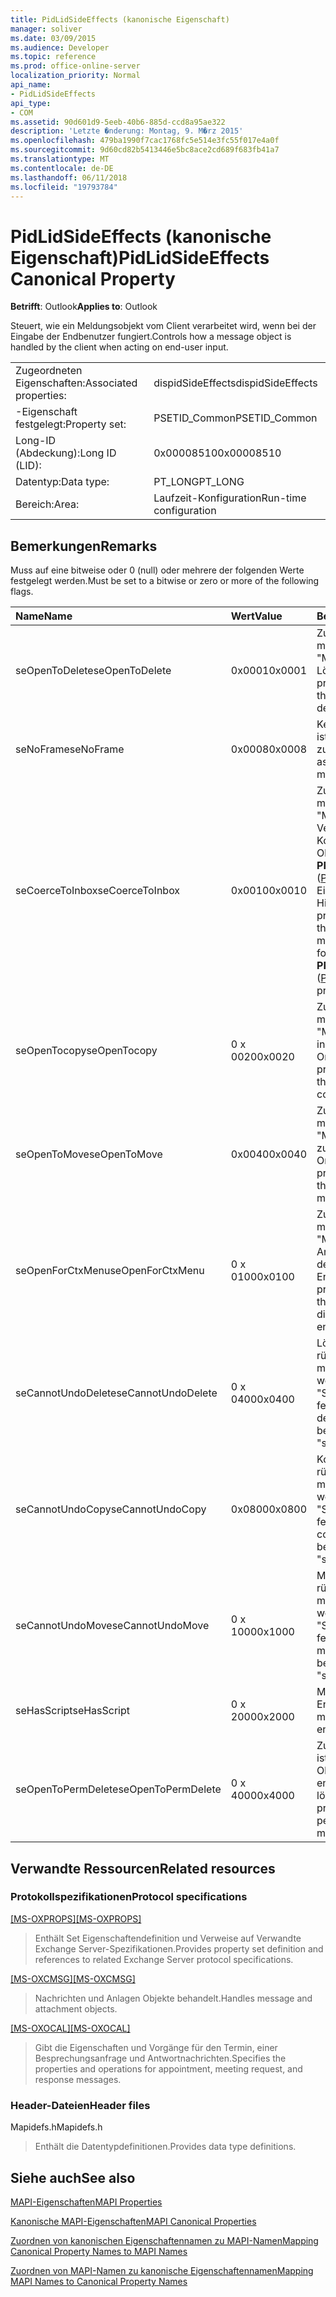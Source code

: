 ```yaml
---
title: PidLidSideEffects (kanonische Eigenschaft)
manager: soliver
ms.date: 03/09/2015
ms.audience: Developer
ms.topic: reference
ms.prod: office-online-server
localization_priority: Normal
api_name:
- PidLidSideEffects
api_type:
- COM
ms.assetid: 90d601d9-5eeb-40b6-885d-ccd8a95ae322
description: 'Letzte �nderung: Montag, 9. M�rz 2015'
ms.openlocfilehash: 479ba1990f7cac1768fc5e514e3fc55f017e4a0f
ms.sourcegitcommit: 9d60cd82b5413446e5bc8ace2cd689f683fb41a7
ms.translationtype: MT
ms.contentlocale: de-DE
ms.lasthandoff: 06/11/2018
ms.locfileid: "19793784"
---
```

# <a name="pidlidsideeffects-canonical-property"></a><span data-ttu-id="7054b-103">PidLidSideEffects (kanonische Eigenschaft)</span><span class="sxs-lookup"><span data-stu-id="7054b-103">PidLidSideEffects Canonical Property</span></span>

  
  
<span data-ttu-id="7054b-104">**Betrifft**: Outlook</span><span class="sxs-lookup"><span data-stu-id="7054b-104">**Applies to**: Outlook</span></span> 
  
<span data-ttu-id="7054b-105">Steuert, wie ein Meldungsobjekt vom Client verarbeitet wird, wenn bei der Eingabe der Endbenutzer fungiert.</span><span class="sxs-lookup"><span data-stu-id="7054b-105">Controls how a message object is handled by the client when acting on end-user input.</span></span>
  
|||
|:-----|:-----|
|<span data-ttu-id="7054b-106">Zugeordneten Eigenschaften:</span><span class="sxs-lookup"><span data-stu-id="7054b-106">Associated properties:</span></span>  <br/> |<span data-ttu-id="7054b-107">dispidSideEffects</span><span class="sxs-lookup"><span data-stu-id="7054b-107">dispidSideEffects</span></span>  <br/> |
|<span data-ttu-id="7054b-108">-Eigenschaft festgelegt:</span><span class="sxs-lookup"><span data-stu-id="7054b-108">Property set:</span></span>  <br/> |<span data-ttu-id="7054b-109">PSETID_Common</span><span class="sxs-lookup"><span data-stu-id="7054b-109">PSETID_Common</span></span>  <br/> |
|<span data-ttu-id="7054b-110">Long-ID (Abdeckung):</span><span class="sxs-lookup"><span data-stu-id="7054b-110">Long ID (LID):</span></span>  <br/> |<span data-ttu-id="7054b-111">0x00008510</span><span class="sxs-lookup"><span data-stu-id="7054b-111">0x00008510</span></span>  <br/> |
|<span data-ttu-id="7054b-112">Datentyp:</span><span class="sxs-lookup"><span data-stu-id="7054b-112">Data type:</span></span>  <br/> |<span data-ttu-id="7054b-113">PT_LONG</span><span class="sxs-lookup"><span data-stu-id="7054b-113">PT_LONG</span></span>  <br/> |
|<span data-ttu-id="7054b-114">Bereich:</span><span class="sxs-lookup"><span data-stu-id="7054b-114">Area:</span></span>  <br/> |<span data-ttu-id="7054b-115">Laufzeit-Konfiguration</span><span class="sxs-lookup"><span data-stu-id="7054b-115">Run-time configuration</span></span>  <br/> |
   
## <a name="remarks"></a><span data-ttu-id="7054b-116">Bemerkungen</span><span class="sxs-lookup"><span data-stu-id="7054b-116">Remarks</span></span>

<span data-ttu-id="7054b-117">Muss auf eine bitweise oder 0 (null) oder mehrere der folgenden Werte festgelegt werden.</span><span class="sxs-lookup"><span data-stu-id="7054b-117">Must be set to a bitwise or zero or more of the following flags.</span></span>
  
|<span data-ttu-id="7054b-118">**Name**</span><span class="sxs-lookup"><span data-stu-id="7054b-118">**Name**</span></span>|<span data-ttu-id="7054b-119">**Wert**</span><span class="sxs-lookup"><span data-stu-id="7054b-119">**Value**</span></span>|<span data-ttu-id="7054b-120">**Beschreibung**</span><span class="sxs-lookup"><span data-stu-id="7054b-120">**Description**</span></span>|
|:-----|:-----|:-----|
|<span data-ttu-id="7054b-121">seOpenToDelete</span><span class="sxs-lookup"><span data-stu-id="7054b-121">seOpenToDelete</span></span>  <br/> |<span data-ttu-id="7054b-122">0x0001</span><span class="sxs-lookup"><span data-stu-id="7054b-122">0x0001</span></span>  <br/> |<span data-ttu-id="7054b-123">Zusätzliche Verarbeitung muss auf das Objekt "Message" beim Löschen.</span><span class="sxs-lookup"><span data-stu-id="7054b-123">Additional processing is required on the message object when deleting.</span></span>  <br/> |
|<span data-ttu-id="7054b-124">seNoFrame</span><span class="sxs-lookup"><span data-stu-id="7054b-124">seNoFrame</span></span>  <br/> |<span data-ttu-id="7054b-125">0x0008</span><span class="sxs-lookup"><span data-stu-id="7054b-125">0x0008</span></span>  <br/> |<span data-ttu-id="7054b-126">Keine Benutzeroberfläche ist Message-Objekt zugeordnet.</span><span class="sxs-lookup"><span data-stu-id="7054b-126">No UI is associated with the message object.</span></span>  <br/> |
|<span data-ttu-id="7054b-127">seCoerceToInbox</span><span class="sxs-lookup"><span data-stu-id="7054b-127">seCoerceToInbox</span></span>  <br/> |<span data-ttu-id="7054b-128">0x0010</span><span class="sxs-lookup"><span data-stu-id="7054b-128">0x0010</span></span>  <br/> |<span data-ttu-id="7054b-129">Zusätzliche Verarbeitung muss auf das Objekt "Message" beim Verschieben oder Kopieren auf ein Folder-Objekt mit einer **PR_CONTAINER_CLASS** ([PidTagContainerClass](pidtagcontainerclass-canonical-property.md))-Eigenschaft des "IPF. Hinweis".</span><span class="sxs-lookup"><span data-stu-id="7054b-129">Additional processing is required on the message object when moving or copying to a folder object with a **PR_CONTAINER_CLASS** ([PidTagContainerClass](pidtagcontainerclass-canonical-property.md)) property of "IPF.Note".</span></span>  <br/> |
|<span data-ttu-id="7054b-130">seOpenTocopy</span><span class="sxs-lookup"><span data-stu-id="7054b-130">seOpenTocopy</span></span>  <br/> |<span data-ttu-id="7054b-131">0 x 0020</span><span class="sxs-lookup"><span data-stu-id="7054b-131">0x0020</span></span>  <br/> |<span data-ttu-id="7054b-132">Zusätzliche Verarbeitung muss auf das Objekt "Message" beim Kopieren in einen anderen Ordner.</span><span class="sxs-lookup"><span data-stu-id="7054b-132">Additional processing is required on the message object when copying to another folder.</span></span>  <br/> |
|<span data-ttu-id="7054b-133">seOpenToMove</span><span class="sxs-lookup"><span data-stu-id="7054b-133">seOpenToMove</span></span>  <br/> |<span data-ttu-id="7054b-134">0x0040</span><span class="sxs-lookup"><span data-stu-id="7054b-134">0x0040</span></span>  <br/> |<span data-ttu-id="7054b-135">Zusätzliche Verarbeitung muss auf das Objekt "Message" beim Wechsel zu einem anderen Ordner.</span><span class="sxs-lookup"><span data-stu-id="7054b-135">Additional processing is required on the message object when moving to another folder.</span></span>  <br/> |
|<span data-ttu-id="7054b-136">seOpenForCtxMenu</span><span class="sxs-lookup"><span data-stu-id="7054b-136">seOpenForCtxMenu</span></span>  <br/> |<span data-ttu-id="7054b-137">0 x 0100</span><span class="sxs-lookup"><span data-stu-id="7054b-137">0x0100</span></span>  <br/> |<span data-ttu-id="7054b-138">Zusätzliche Verarbeitung muss auf das Objekt "Message" beim Anzeigen von Verben für den Endbenutzer.</span><span class="sxs-lookup"><span data-stu-id="7054b-138">Additional processing is required on the message object when displaying verbs to the end-user.</span></span>  <br/> |
|<span data-ttu-id="7054b-139">seCannotUndoDelete</span><span class="sxs-lookup"><span data-stu-id="7054b-139">seCannotUndoDelete</span></span>  <br/> |<span data-ttu-id="7054b-140">0 x 0400</span><span class="sxs-lookup"><span data-stu-id="7054b-140">0x0400</span></span>  <br/> |<span data-ttu-id="7054b-141">Löschvorgang kann nicht rückgängig zu machen, müssen nicht festgelegt werden, es sei denn, "SeOpenToDelete" festgelegt ist.</span><span class="sxs-lookup"><span data-stu-id="7054b-141">Cannot undo delete operation, must not be set unless "seOpenToDelete" is set.</span></span>  <br/> |
|<span data-ttu-id="7054b-142">seCannotUndoCopy</span><span class="sxs-lookup"><span data-stu-id="7054b-142">seCannotUndoCopy</span></span>  <br/> |<span data-ttu-id="7054b-143">0x0800</span><span class="sxs-lookup"><span data-stu-id="7054b-143">0x0800</span></span>  <br/> |<span data-ttu-id="7054b-144">Kopiervorgang kann nicht rückgängig zu machen, müssen nicht festgelegt werden, es sei denn, "SeOpenTocopy" festgelegt ist.</span><span class="sxs-lookup"><span data-stu-id="7054b-144">Cannot undo copy operation, must not be set unless "seOpenTocopy" is set.</span></span>  <br/> |
|<span data-ttu-id="7054b-145">seCannotUndoMove</span><span class="sxs-lookup"><span data-stu-id="7054b-145">seCannotUndoMove</span></span>  <br/> |<span data-ttu-id="7054b-146">0 x 1000</span><span class="sxs-lookup"><span data-stu-id="7054b-146">0x1000</span></span>  <br/> |<span data-ttu-id="7054b-147">Move-Vorgang kann nicht rückgängig zu machen, müssen nicht festgelegt werden, es sei denn, "SeOpenToMove" festgelegt ist.</span><span class="sxs-lookup"><span data-stu-id="7054b-147">Cannot undo move operation, must not be set unless "seOpenToMove" is set.</span></span>  <br/> |
|<span data-ttu-id="7054b-148">seHasScript</span><span class="sxs-lookup"><span data-stu-id="7054b-148">seHasScript</span></span>  <br/> |<span data-ttu-id="7054b-149">0 x 2000</span><span class="sxs-lookup"><span data-stu-id="7054b-149">0x2000</span></span>  <br/> |<span data-ttu-id="7054b-150">Message-Objekts enthält Endbenutzer Skript.</span><span class="sxs-lookup"><span data-stu-id="7054b-150">The message object contains end-user script.</span></span>  <br/> |
|<span data-ttu-id="7054b-151">seOpenToPermDelete</span><span class="sxs-lookup"><span data-stu-id="7054b-151">seOpenToPermDelete</span></span>  <br/> |<span data-ttu-id="7054b-152">0 x 4000</span><span class="sxs-lookup"><span data-stu-id="7054b-152">0x4000</span></span>  <br/> |<span data-ttu-id="7054b-153">Zusätzliche Verarbeitung ist erforderlich, um das Objekt "Message" endgültig löschen.</span><span class="sxs-lookup"><span data-stu-id="7054b-153">Additional processing is required to permanently delete the message object.</span></span>  <br/> |
   
## <a name="related-resources"></a><span data-ttu-id="7054b-154">Verwandte Ressourcen</span><span class="sxs-lookup"><span data-stu-id="7054b-154">Related resources</span></span>

### <a name="protocol-specifications"></a><span data-ttu-id="7054b-155">Protokollspezifikationen</span><span class="sxs-lookup"><span data-stu-id="7054b-155">Protocol specifications</span></span>

<span data-ttu-id="7054b-156">[[MS-OXPROPS]](http://msdn.microsoft.com/library/f6ab1613-aefe-447d-a49c-18217230b148%28Office.15%29.aspx)</span><span class="sxs-lookup"><span data-stu-id="7054b-156">[[MS-OXPROPS]](http://msdn.microsoft.com/library/f6ab1613-aefe-447d-a49c-18217230b148%28Office.15%29.aspx)</span></span>
  
> <span data-ttu-id="7054b-157">Enthält Set Eigenschaftendefinition und Verweise auf Verwandte Exchange Server-Spezifikationen.</span><span class="sxs-lookup"><span data-stu-id="7054b-157">Provides property set definition and references to related Exchange Server protocol specifications.</span></span>
    
<span data-ttu-id="7054b-158">[[MS-OXCMSG]](http://msdn.microsoft.com/library/7fd7ec40-deec-4c06-9493-1bc06b349682%28Office.15%29.aspx)</span><span class="sxs-lookup"><span data-stu-id="7054b-158">[[MS-OXCMSG]](http://msdn.microsoft.com/library/7fd7ec40-deec-4c06-9493-1bc06b349682%28Office.15%29.aspx)</span></span>
  
> <span data-ttu-id="7054b-159">Nachrichten und Anlagen Objekte behandelt.</span><span class="sxs-lookup"><span data-stu-id="7054b-159">Handles message and attachment objects.</span></span>
    
<span data-ttu-id="7054b-160">[[MS-OXOCAL]](http://msdn.microsoft.com/library/09861fde-c8e4-4028-9346-e7c214cfdba1%28Office.15%29.aspx)</span><span class="sxs-lookup"><span data-stu-id="7054b-160">[[MS-OXOCAL]](http://msdn.microsoft.com/library/09861fde-c8e4-4028-9346-e7c214cfdba1%28Office.15%29.aspx)</span></span>
  
> <span data-ttu-id="7054b-161">Gibt die Eigenschaften und Vorgänge für den Termin, einer Besprechungsanfrage und Antwortnachrichten.</span><span class="sxs-lookup"><span data-stu-id="7054b-161">Specifies the properties and operations for appointment, meeting request, and response messages.</span></span>
    
### <a name="header-files"></a><span data-ttu-id="7054b-162">Header-Dateien</span><span class="sxs-lookup"><span data-stu-id="7054b-162">Header files</span></span>

<span data-ttu-id="7054b-163">Mapidefs.h</span><span class="sxs-lookup"><span data-stu-id="7054b-163">Mapidefs.h</span></span>
  
> <span data-ttu-id="7054b-164">Enthält die Datentypdefinitionen.</span><span class="sxs-lookup"><span data-stu-id="7054b-164">Provides data type definitions.</span></span>
    
## <a name="see-also"></a><span data-ttu-id="7054b-165">Siehe auch</span><span class="sxs-lookup"><span data-stu-id="7054b-165">See also</span></span>



[<span data-ttu-id="7054b-166">MAPI-Eigenschaften</span><span class="sxs-lookup"><span data-stu-id="7054b-166">MAPI Properties</span></span>](mapi-properties.md)
  
[<span data-ttu-id="7054b-167">Kanonische MAPI-Eigenschaften</span><span class="sxs-lookup"><span data-stu-id="7054b-167">MAPI Canonical Properties</span></span>](mapi-canonical-properties.md)
  
[<span data-ttu-id="7054b-168">Zuordnen von kanonischen Eigenschaftennamen zu MAPI-Namen</span><span class="sxs-lookup"><span data-stu-id="7054b-168">Mapping Canonical Property Names to MAPI Names</span></span>](mapping-canonical-property-names-to-mapi-names.md)
  
[<span data-ttu-id="7054b-169">Zuordnen von MAPI-Namen zu kanonische Eigenschaftennamen</span><span class="sxs-lookup"><span data-stu-id="7054b-169">Mapping MAPI Names to Canonical Property Names</span></span>](mapping-mapi-names-to-canonical-property-names.md)

